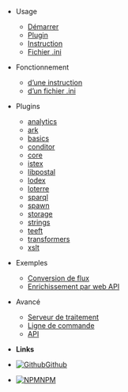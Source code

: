 - Usage

  - [Démarrer](quickstart.md)
  - [Plugin](plugin.md)
  - [Instruction](statement.md)
  - [Fichier .ini](ini.md)

- Fonctionnement

  - [d’une instruction](coding-statement.md)
  - [d’un fichier .ini](coding-ini.md)

- Plugins

  - [analytics](plugin-analytics.md)
  - [ark](plugin-ark.md)
  - [basics](plugin-basics.md)
  - [conditor](plugin-conditor.md)
  - [core](plugin-core.md)
  - [istex](plugin-istex.md)
  - [libpostal](plugin-libpostal.md)
  - [lodex](plugin-lodex.md)
  - [loterre](plugin-loterre.md)
  - [sparql](plugin-sparql.md)
  - [spawn](plugin-spawn.md)
  - [storage](plugin-storage.md)
  - [strings](plugin-strings.md)
  - [teeft](plugin-teeft.md)
  - [transformers](plugin-transformers.md)
  - [xslt](plugin-xslt.md)

- Exemples

  - [Conversion de flux](example-conversions.md)
  - [Enrichissement par web API](example-enrichments.md)

- Avancé

  - [Serveur de traitement](server.md)
  - [Ligne de commande](cli.md)
  - [API](api.md)

- **Links**
- [![Github](https://icongr.am/devicon/github-original.svg)Github](https://github.com/Inist-CNRS/ezs)
- [![NPM](https://icongr.am/devicon/npm-original-wordmark.svg)NPM](https://www.npmjs.com/search?q=keywords:ezs)

